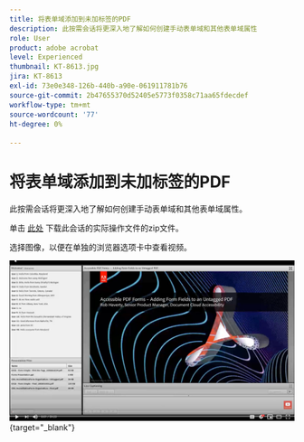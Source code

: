 ```yaml
---
title: 将表单域添加到未加标签的PDF
description: 此按需会话将更深入地了解如何创建手动表单域和其他表单域属性
role: User
product: adobe acrobat
level: Experienced
thumbnail: KT-8613.jpg
jira: KT-8613
exl-id: 73e0e348-126b-440b-a90e-061911781b76
source-git-commit: 2b47655370d52405e5773f0358c71aa65fdecdef
workflow-type: tm+mt
source-wordcount: '77'
ht-degree: 0%

---
```


# 将表单域添加到未加标签的PDF

此按需会话将更深入地了解如何创建手动表单域和其他表单域属性。

单击 [此处](../assets/accessibilitysession6.zip) 下载此会话的实际操作文件的zip文件。

选择图像，以便在单独的浏览器选项卡中查看视频。

[![会话6视频](../assets/Accessibilitysession6_YT.png)](https://youtu.be/xh4pJQiY0nw){target="_blank"}
